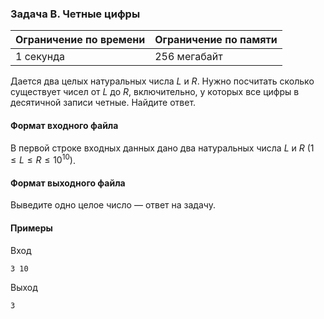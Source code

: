 ### Задача B. Четные цифры

| Ограничение по времени | Ограничение по памяти |
| :--------------------- | :-------------------- |
| 1 секунда              | 256 мегабайт          |

Дается два целых натуральных числа $L$ и $R$. Нужно посчитать сколько существует чисел от $L$ до $R$, включительно, у которых все цифры в десятичной записи четные. Найдите ответ.

#### Формат входного файла

В первой строке входных данных дано два натуральных числа $L$ и $R$ $(1 \le L \le R \le 10^{10})$.

#### Формат выходного файла

Выведите одно целое число — ответ на задачу.

#### Примеры

Вход

```
3 10
```

Выход

```
3
```
